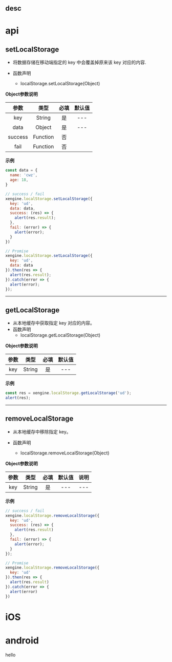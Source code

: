 

## desc


# api

## setLocalStorage

- 将数据存储在移动端指定的 key 中会覆盖掉原来该 key 对应的内容.

- 函数声明
  
  - localStorage.setLocalStorage(Object)
  

**Object参数说明**	

|  参数   |   类型   | 必填 | 默认值 |
| :-----: | :------: | :--: | :----: |
|   key   |  String  |  是  |  ---   |
|  data   |  Object  |  是  |  ---   |
| success | Function |  否  |        |
|  fail   | Function |  否  |        |

**示例**	

```javascript
const data = {
  name: 'cwz',
  age: 18,
}

// success / fail
xengine.localStorage.setLocalStorage({
  key: 'ud',
  data: data,
  success: (res) => {
    alert(res.result); 
  },
  fail: (error) => {  
    alert(error); 
  }  
})

// Promise
xengine.localStorage.setLocalStorage({
  key: 'ud',
  data: data
}).then(res => {
  alert(res.result);
}).catch(error => {
  alert(error);  
});
```



---



## getLocalStorage

- 从本地缓存中获取指定 key 对应的内容。
- 函数声明
  - localStorage.getLocalStorage(Object)

**Object参数说明**	

| 参数 |  类型  | 必填 | 默认值 |
| :--: | :----: | :--: | :----: |
| key  | String |  是  |  ---   |

**示例**

```javascript
const res = xengine.localStorage.getLocalStorage('ud');
alert(res);
```


---



## removeLocalStorage

- 从本地缓存中移除指定 key。
- 函数声明
  
  - localStorage.removeLocalStorage(Object)
  
  

**Object参数说明**	

| 参数 |  类型  | 必填 | 默认值 | 说明 |
| :--: | :----: | :--: | :----: | :--: |
| key  | String |  是  |  ---   | ---  |

**示例**

```javascript
// success / fail
xengine.localStorage.removeLocalStorage({
  key: 'ud',
  success: (res) => {
    alert(res.result) 
  },
  fail: (error) => {
    alert(error); 
  }  
});

// Promise
xengine.localStorage.removeLocalStorage({
  key: 'ud'
}).then(res => {
  alert(res.result) 
}).catch(error => {
  alert(error)  
})
```


# iOS


# android
hello 


